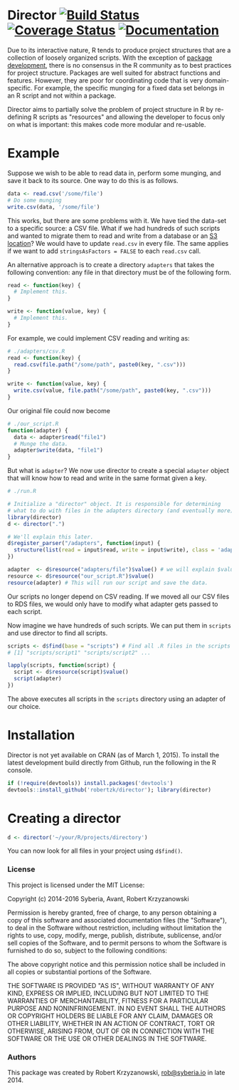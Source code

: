 # Director [![Build Status](https://travis-ci.org/robertzk/director.svg?branch=master)](https://travis-ci.org/robertzk/director) [![Coverage Status](https://coveralls.io/repos/robertzk/director/badge.png)](https://coveralls.io/r/robertzk/director) [![Documentation](https://img.shields.io/badge/rocco--docs-%E2%9C%93-blue.svg)](http://robertzk.github.io/director/)

Due to its interactive nature, R tends to produce project structures
that are a collection of loosely organized scripts. With the exception
of [package development](http://r-pkgs.had.co.nz/r.html), there is no
consensus in the R community as to best practices for project structure.
Packages are well suited for abstract functions and features. However,
they are poor for coordinating code that is very domain-specific.
For example, the specific munging for a fixed data set belongs in an R script
and not within a package. 

Director aims to partially solve the problem of project structure in R
by re-defining R scripts as "resources" and allowing the developer to focus
only on what is important: this makes code more modular and re-usable.

# Example

Suppose we wish to be able to read data in, perform some munging, and
save it back to its source. One way to do this is as follows.

```r
data <- read.csv('/some/file')
# Do some munging
write.csv(data, '/some/file')
```

This works, but there are some problems with it. We have tied
the data-set to a specific source: a CSV file. What if we had hundreds
of such scripts and wanted to migrate them to read and write from a database
or an [S3 location](http://aws.amazon.com/s3)? We would have to update
`read.csv` in every file. The same applies if we want to add `stringsAsFactors = FALSE`
to each `read.csv` call.

An alternative approach is to create a directory `adapters` that takes the
following convention: any file in that directory must be of the following form.

```r
read <- function(key) {
  # Implement this.
}

write <- function(value, key) {
  # Implement this.
}
```

For example, we could implement CSV reading and writing as:

```r
# ./adapters/csv.R
read <- function(key) {
  read.csv(file.path("/some/path", paste0(key, ".csv")))
}

write <- function(value, key) {
  write.csv(value, file.path("/some/path", paste0(key, ".csv")))
}
```

Our original file could now become

```r
# ./our_script.R
function(adapter) {
  data <- adapter$read("file1")
  # Munge the data.
  adapter$write(data, "file1")
}
```

But what is `adapter`? We now use director to create a special `adapter`
object that will know how to read and write in the same format given a key. 

```r
# ./run.R

# Initialize a "director" object. It is responsible for determining
# what to do with files in the adapters directory (and eventually more).
library(director)
d <- director(".")

# We'll explain this later.
d$register_parser("/adapters", function(input) {
  structure(list(read = input$read, write = input$write), class = 'adapter')
})

adapter  <- d$resource("adapters/file")$value() # we will explain $value() later
resource <- d$resource("our_script.R")$value()
resource(adapter) # This will run our script and save the data.
```

Our scripts no longer depend on CSV reading. If we moved all our CSV
files to RDS files, we would only have to modify what adapter
gets passed to each script.

Now imagine we have hundreds of such scripts. We can put them in
`scripts` and use director to find all scripts.

```r
scripts <- d$find(base = "scripts") # Find all .R files in the scripts directory
# [1] "scripts/script1" "scripts/script2" ...

lapply(scripts, function(script) {
  script <- d$resource(script)$value()
  script(adapter)
})
```

The above executes all scripts in the `scripts` directory using an adapter of 
our choice. 


# Installation

Director is not yet available on CRAN (as of March 1, 2015).
To install the latest development build directly from Github,
run the following in the R console.

```r
if (!require(devtools)) install.packages('devtools')
devtools::install_github('robertzk/director'); library(director)
```

# Creating a director

```r
d <- director('~/your/R/projects/directory')
```

You can now look for all files in your project using `d$find()`.

### License

This project is licensed under the MIT License:

Copyright (c) 2014-2016 Syberia, Avant, Robert Krzyzanowski

Permission is hereby granted, free of charge, to any person obtaining
a copy of this software and associated documentation files (the
"Software"), to deal in the Software without restriction, including
without limitation the rights to use, copy, modify, merge, publish,
distribute, sublicense, and/or sell copies of the Software, and to
permit persons to whom the Software is furnished to do so, subject to
the following conditions:

The above copyright notice and this permission notice shall be included
in all copies or substantial portions of the Software.

THE SOFTWARE IS PROVIDED "AS IS", WITHOUT WARRANTY OF ANY KIND,
EXPRESS OR IMPLIED, INCLUDING BUT NOT LIMITED TO THE WARRANTIES OF
MERCHANTABILITY, FITNESS FOR A PARTICULAR PURPOSE AND NONINFRINGEMENT.
IN NO EVENT SHALL THE AUTHORS OR COPYRIGHT HOLDERS BE LIABLE FOR ANY
CLAIM, DAMAGES OR OTHER LIABILITY, WHETHER IN AN ACTION OF CONTRACT,
TORT OR OTHERWISE, ARISING FROM, OUT OF OR IN CONNECTION WITH THE
SOFTWARE OR THE USE OR OTHER DEALINGS IN THE SOFTWARE.

### Authors

This package was created by Robert Krzyzanowski, rob@syberia.io in late 2014.


